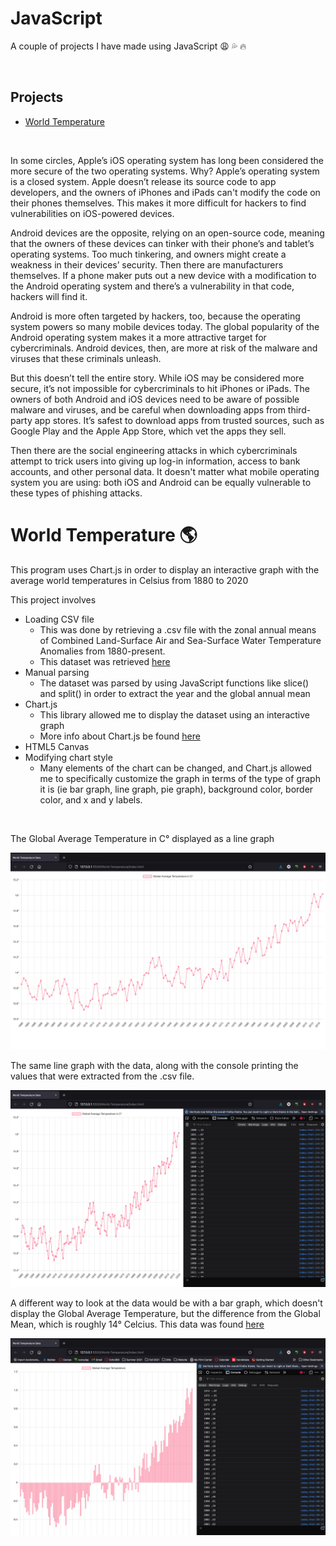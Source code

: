 # JavaScript
 A couple of projects I have made using JavaScript :weary: :sweat_drops: :fire:

 <br/>
 
 ## Projects
 - [World Temperature](#World-Temperature-earth_americas)

 <br/>

 In some circles, Apple’s iOS operating system has long been considered the more secure of the two operating systems. Why? Apple’s operating system is a closed system. Apple doesn’t release its source code to app developers, and the owners of iPhones and iPads can't modify the code on their phones themselves. This makes it more difficult for hackers to find vulnerabilities on iOS-powered devices.

Android devices are the opposite, relying on an open-source code, meaning that the owners of these devices can tinker with their phone’s and tablet’s operating systems. Too much tinkering, and owners might create a weakness in their devices’ security. Then there are manufacturers themselves. If a phone maker puts out a new device with a modification to the Android operating system and there’s a vulnerability in that code, hackers will find it.

Android is more often targeted by hackers, too, because the operating system powers so many mobile devices today. The global popularity of the Android operating system makes it a more attractive target for cybercriminals. Android devices, then, are more at risk of the malware and viruses that these criminals unleash.

But this doesn’t tell the entire story. While iOS may be considered more secure, it’s not impossible for cybercriminals to hit iPhones or iPads. The owners of both Android and iOS devices need to be aware of possible malware and viruses, and be careful when downloading apps from third-party app stores. It’s safest to download apps from trusted sources, such as Google Play and the Apple App Store, which vet the apps they sell.

Then there are the social engineering attacks in which cybercriminals attempt to trick users into giving up log-in information, access to bank accounts, and other personal data. It doesn't matter what mobile operating system you are using: both iOS and Android can be equally vulnerable to these types of phishing attacks.

 # World Temperature :earth_americas:
 This program uses Chart.js in order to display an interactive graph with the average world temperatures in Celsius from 1880 to 2020

This project involves
- Loading CSV file
    - This was done by retrieving a .csv file with the zonal annual means of Combined Land-Surface Air and Sea-Surface Water Temperature Anomalies from 1880-present. 
    - This dataset was retrieved <a href="https://data.giss.nasa.gov/gistemp/">here</a>
- Manual parsing
    - The dataset was parsed by using JavaScript functions like slice() and split() in order to extract the year and the global annual mean
- Chart.js
    - This library allowed me to display the dataset using an interactive graph
    - More info about Chart.js be found <a href="https://www.chartjs.org/">here</a>
- HTML5 Canvas
- Modifying chart style
    - Many elements of the chart can be changed, and Chart.js allowed me to specifically customize the graph in terms of the type of graph it is (ie bar graph, line graph, pie graph), background color, border color, and x and y labels.

<br/>

The Global Average Temperature in C° displayed as a line graph


![](World-Temperature/images/full-graph.png)

The same line graph with the data, along with the console printing the values that were extracted from the .csv file.

![](World-Temperature/images/line.png)

A different way to look at the data would be with a bar graph, which doesn't display the Global Average Temperature, but the difference from the Global Mean, which is roughly 14° Celcius. This data was found <a href="https://earthobservatory.nasa.gov/world-of-change/global-temperatures"> here</a>

![](World-Temperature/images/bar.png)


